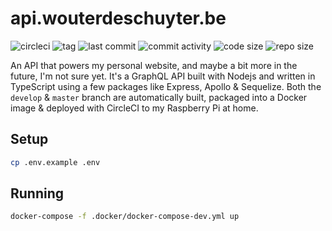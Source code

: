 # api.wouterdeschuyter.be

![circleci](https://circleci.com/gh/wouterds/api.wouterdeschuyter.be.svg?style=shield)
![tag](https://img.shields.io/github/tag/wouterds/api.wouterdeschuyter.be.svg)
![last commit](https://img.shields.io/github/last-commit/wouterds/api.wouterdeschuyter.be.svg)
![commit activity](https://img.shields.io/github/commit-activity/m/wouterds/api.wouterdeschuyter.be)
![code size](https://img.shields.io/github/languages/code-size/wouterds/api.wouterdeschuyter.be.svg)
![repo size](https://img.shields.io/github/repo-size/wouterds/api.wouterdeschuyter.be)

An API that powers my personal website, and maybe a bit more in the future, I'm not sure yet. It's a GraphQL API built with Nodejs and written in TypeScript using a few packages like Express, Apollo & Sequelize. Both the `develop` & `master` branch are automatically built, packaged into a Docker image & deployed with CircleCI to my Raspberry Pi at home.

## Setup

```bash
cp .env.example .env
```

## Running

```bash
docker-compose -f .docker/docker-compose-dev.yml up
```
